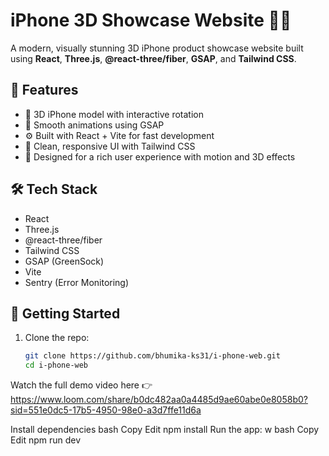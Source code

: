 # iPhone 3D Showcase Website 🚀📱

A modern, visually stunning 3D iPhone product showcase website built using **React**, **Three.js**, **@react-three/fiber**, **GSAP**, and **Tailwind CSS**.

## 🌟 Features

- 📱 3D iPhone model with interactive rotation
- 🎥 Smooth animations using GSAP
- ⚙️ Built with React + Vite for fast development
- 🎨 Clean, responsive UI with Tailwind CSS
- 🧠 Designed for a rich user experience with motion and 3D effects

## 🛠️ Tech Stack

- React
- Three.js
- @react-three/fiber
- Tailwind CSS
- GSAP (GreenSock)
- Vite
- Sentry (Error Monitoring)

## 🚀 Getting Started

1. Clone the repo:
   ```bash
   git clone https://github.com/bhumika-ks31/i-phone-web.git
   cd i-phone-web

Watch the full demo video here 👉 https://www.loom.com/share/b0dc482aa0a4485d9ae60abe0e8058b0?sid=551e0dc5-17b5-4950-98e0-a3d7ffe11d6a


Install dependencies
bash
Copy
Edit
npm install
Run the app:
  w
bash
Copy
Edit
npm run dev
